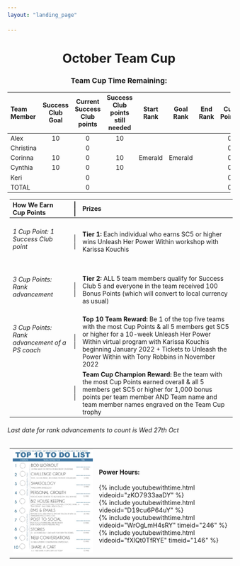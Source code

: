 ```yaml
---
layout: "landing_page"

---
```


<center>
<h1>
October Team Cup
</h1>
<h3>
Team Cup Time Remaining:
<p id="countdown"></p>
</h3>
<table class="table table-colored">
  <thead>
    <tr>
      <th style="text-align: left">Team Member</th>
      <th style="text-align: center">Success Club Goal</th>
      <th style="text-align: center">Current Success Club points</th>
      <th style="text-aligh: center">Success Club points still needed</th>
      <th style="text-aligh: center">Start Rank</th>      
      <th style="text-aligh: center">Goal Rank</th>
      <th style="text-aligh: center">End Rank</th>
      <th style="text-aligh: center">Cup Points</th>
    </tr>
  </thead>
  <tbody>
    <tr>
      <td style="text-align: left">Alex</td>
      <td style="text-align: center">10</td>
      <td style="text-align: center">0</td>
      <td style="text-align: center">10</td>
      <td style="text-align: center"></td>
      <td style="text-align: center"></td>
      <td style="text-align: center"></td>
      <td style="text-align: center">0</td>
    </tr>
    <tr>
      <td style="text-align: left">Christina</td>
      <td style="text-align: center"></td>
      <td style="text-align: center">0</td>
      <td style="text-align: center"></td>
      <td style="text-align: center"></td>
      <td style="text-align: center"></td>
      <td style="text-align: center"></td>
      <td style="text-align: center">0</td>
    </tr>
    <tr>
      <td style="text-align: left">Corinna</td>
      <td style="text-align: center">10</td>
      <td style="text-align: center">0</td>
      <td style="text-align: center">10</td>
      <td style="text-align: center">Emerald</td>
      <td style="text-align: center">Emerald</td>
      <td style="text-align: center"></td>
      <td style="text-align: center">0</td>      
    </tr>
    <tr>
      <td style="text-align: left">Cynthia</td>
      <td style="text-align: center">10</td>
      <td style="text-align: center">0</td>
      <td style="text-align: center">10</td>    
      <td style="text-align: center"></td>
      <td style="text-align: center"></td>
      <td style="text-align: center"></td>
      <td style="text-align: center">0</td>        
    </tr>
    <tr>
      <td style="text-align: left">Keri</td>
      <td style="text-align: center"></td>
      <td style="text-align: center">0</td>
      <td style="text-align: center"></td>
      <td style="text-align: center"></td>
      <td style="text-align: center"></td>
      <td style="text-align: center"></td>
      <td style="text-align: center">0</td>      
    </tr>
    <tr>
      <td style="text-align: left">TOTAL</td>
      <td style="text-align: center"></td>
      <td style="text-align: center">0</td>
      <td style="text-align: center"></td>
      <td style="text-align: center"></td>
      <td style="text-align: center"></td>
      <td style="text-align: center"></td>
      <td style="text-align: center">0</td>      
    </tr>
  </tbody>
</table>
</center>

<table width="1000" style="margin: 5px 5px 5px 5px;">
<thead>
<tr>
<th style="text-align: left">How We Earn Cup Points</th>
<th style="text-align: center">
  |          |  
</th>
<th style="text-align: left">Prizes</th>
</tr>
</thead>

<tbody>
<tr>
<td style="text-align: left">
<h6>
1 Cup Point: 1 Success Club point
</h6>
</td>
<td style="text-align: center">
  |          |  
</td>
<td style="text-align: left">
<b>Tier 1:</b> Each individual who earns SC5 or higher wins Unleash Her Power Within workshop with Karissa Kouchis
</td>
</tr>

<tr>
<td style="text-align: left">
<h6>
3 Cup Points: Rank advancement
</h6>
</td>
<td style="text-align: center">
  |          |  
</td>
<td style="text-align: left">
<b>Tier 2:</b> ALL 5 team members qualify for Success Club 5 and everyone in the team received 100 Bonus Points (which will convert to local currency as usual)
</td>
</tr>

<tr>
<td style="text-align: left">
<h6>
3 Cup Points: Rank advancement of a PS coach
</h6>
</td>
<td style="text-align: center">
  |          |  
</td>
<td style="text-align: left">
<b>Top 10 Team Reward:</b> Be 1 of the top five teams with the most Cup Points & all 5 members get SC5 or higher for a 10-week Unleash Her Power Within virtual program with Karissa Kouchis beginning January 2022 + Tickets to Unleash the Power Within with Tony Robbins in November 2022
</td>
</tr>

<tr>
<td style="text-align: left">
<h6></h6>
</td>
<td style="text-align: center">
  |          |  
</td>
<td style="text-align: left">
<b>Team Cup Champion Reward:</b> Be the team with the most Cup Points earned overall & all 5 members get SC5 or higher for 1,000 bonus points per team member AND Team name and team member names engraved on the Team Cup trophy 
</td>
</tr>

</tbody>
</table>

<h6>
<i>Last date for rank advancements to count is Wed 27th Oct</i>
</h6>



<table width="1000" style="margin: 5px 5px 5px 5px;">
<tr>
<td>
<img src="/i/beachbody/topten.jpg">
</td>
<td>
<h4>Power Hours:</h4>
{% include youtubewithtime.html videoid="zKO7933aaDY" %}
<br />
{% include youtubewithtime.html videoid="D19cu6P64uY" %}
<br />
{% include youtubewithtime.html videoid="WrOgLmH4sRY" timeid="246" %}
<br />
{% include youtubewithtime.html videoid="fXlQt0TfRYE" timeid="146" %}
</td>
</tr>
<tr>
<td>
</td>
<td>

</td>
</tr>
</table>




<!-- Display the countdown timer in an element -->


<script>
// Set the date we're counting down to
var countDownDate = new Date("Nov 1, 2021 6:59:00").getTime();

// Update the count down every 1 second
var x = setInterval(function() {

  // Get todays date and time
  var now = new Date().getTime();

  // Find the distance between now and the count down date
  var distance = countDownDate - now;

  // Time calculations for days, hours, minutes and seconds
  var days = Math.floor(distance / (1000 * 60 * 60 * 24));
  var hours = Math.floor((distance % (1000 * 60 * 60 * 24)) / (1000 * 60 * 60));
  var minutes = Math.floor((distance % (1000 * 60 * 60)) / (1000 * 60));
  var seconds = Math.floor((distance % (1000 * 60)) / 1000);

  // Display the result in the element with id="countdown"
  document.getElementById("countdown").innerHTML = days + " days " + hours + "h " + minutes + "m " + seconds + "s";

  // If the count down is finished, write some text 
  if (distance < 0) {
    clearInterval(x);
    document.getElementById("countdown").innerHTML = "IT'S HAPPENING!";
  }
}, 1000);
</script>
